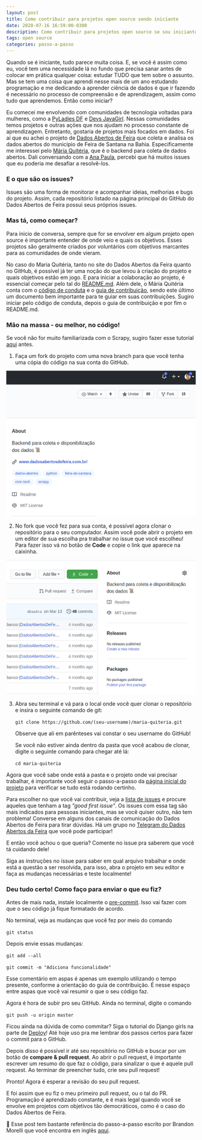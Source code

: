 ```yaml
---
layout: post
title: Como contribuir para projetos open source sendo iniciante
date: 2020-07-16 16:59:00-0300
description: Como contribuir para projetos open source se sou iniciante? O projeto Maria Quitéria e meu primeiro pull request!
tags: open source
categories: passo-a-passo
---
```


Quando se é iniciante, tudo parece muita coisa. E, se você é assim como eu, você tem uma necessidade lá no fundo que precisa sanar antes de colocar em prática qualquer coisa: estudar TUDO que tem sobre o assunto. Mas se tem uma coisa que aprendi nesse mais de um ano estudando programação e me dedicando a aprender ciência de dados é que ir fazendo é necessário no processo de compreensão e de aprendizagem, assim como tudo que aprendemos. Então como iniciar?

Eu comecei me envolvendo com comunidades de tecnologia voltadas para mulheres, como a [PyLadies DF](https://www.facebook.com/pyladiesdf) e [Devs JavaGirl](https://twitter.com/devsjavagirl). Nessas comunidades temos projetos e outras ações que nos ajudam no processo constante de aprendizagem. Entretanto, gostaria de projetos mais focados em dados. Foi aí que eu achei o projeto de [Dados Abertos de Feira](https://www.dadosabertosdefeira.com.br/) que coleta e analisa os dados abertos do município de Feira de Santana na Bahia. Especificamente me interessei pelo [Mária Quitéria](https://github.com/DadosAbertosDeFeira/maria-quiteria), que é o backend para coleta de dados abertos. Dali conversando com a [Ana Paula](https://twitter.com/AnaPaulaGomess), percebi que há muitos issues que eu poderia me desafiar a resolvê-los.

### E o que são os issues?

Issues são uma forma de monitorar e acompanhar ideias, melhorias e bugs do projeto. Assim, cada repositório listado na página principal do GitHub do Dados Abertos de Feira possui seus próprios issues.

### Mas tá, como começar?

Para ínicio de conversa, sempre que for se envolver em algum projeto open source é importante entender de onde veio e quais os objetivos. Esses projetos são geralmente criados por voluntários com objetivos marcantes para as comunidades de onde vieram.

No caso do Maria Quitéria, tanto no site do Dados Abertos da Feira quanto no GitHub, é possível já ter uma noção do que levou à criação do projeto e quais objetivos estão em jogo. E para iniciar a colaboração ao projeto, é essencial começar pelo tal do [README.md](https://github.com/DadosAbertosDeFeira/maria-quiteria/blob/master/README.md). Além dele, o Mária Quitéria conta com o [código de conduta](https://github.com/DadosAbertosDeFeira/maria-quiteria/blob/master/CODE_OF_CONDUCT.md) e o [guia de contribuição](https://github.com/DadosAbertosDeFeira/maria-quiteria/blob/master/CONTRIBUTING.md), sendo este último um documento bem importante para te guiar em suas contribuições. Sugiro iniciar pelo código de conduta, depois o guia de contribuição e por fim o README.md.

### Mão na massa - ou melhor, no código!

Se você não for muito familiarizada com o Scrapy, sugiro fazer esse tutorial [aqui](https://docs.scrapy.org/en/latest/intro/tutorial.html) antes.

1. Faça um fork do projeto com uma nova branch para que você tenha uma cópia do código na sua conta do GitHub.

![Fork o projeto](https://raw.githubusercontent.com/rislamiranda/my-real-blog/refs/heads/main/images/fork-repository.png)

2. No fork que você fez para sua conta, é possível agora clonar o repositório para o seu computador. Assim você pode abrir o projeto em um editor de sua escolha pra trabalhar no issue que você escolheu! Para fazer isso vá no botão de **Code** e copie o link que aparece na caixinha.

![Clone o projeto](https://raw.githubusercontent.com/rislamiranda/my-real-blog/refs/heads/main/images/clone-repository.jpg)

3. Abra seu terminal e vá para o local onde você quer clonar o repositório e insira o seguinte comando de git:

    ```git clone https://github.com/(seu-username)/maria-quiteria.git```

    Observe que ali em parênteses vai constar o seu username do GitHub!

    Se você não estiver ainda dentro da pasta que você acabou de clonar, digite o seguinte comando para chegar até lá:

    ```cd maria-quiteria```

Agora que você sabe onde está a pasta e o projeto onde vai precisar trabalhar, é importante você seguir o passo-a-passo da [página inicial do projeto](https://github.com/DadosAbertosDeFeira/maria-quiteria) para verificar se tudo está rodando certinho.

Para escolher no que você vai contribuir, veja a [lista de issues](https://github.com/DadosAbertosDeFeira/maria-quiteria/issues) e procure aqueles que tenham a tag _"good first issue"_. Os issues com essa tag são mais indicados para pessoas iniciantes, mas se você quiser outro, não tem problema! Converse em alguns dos canais de comunicação do Dados Abertos de Feira para tirar dúvidas. Há um grupo no [Telegram do Dados Abertos da Feira](https://t.me/dadosabertosdefeira) que você pode participar!

E então você achou o que queria? Comente no issue pra saberem que você tá cuidando dele!

Siga as instruções no issue para saber em qual arquivo trabalhar e onde está a questão a ser resolvida, para isso, abra o projeto em seu editor e faça as mudanças necessárias e teste localmente!

### Deu tudo certo! Como faço para enviar o que eu fiz?

Antes de mais nada, instale localmente o [pre-commit](https://pre-commit.com/ "Instale antes de enviar o PR!"). Isso vai fazer com que o seu código já fique formatado de acordo.

No terminal, veja as mudanças que você fez por meio do comando

```git status```

Depois envie essas mudanças:

```git add --all```

```git commit -m "Adiciona funcionalidade"```

Esse comentário em aspas é apenas um exemplo utilizando o tempo presente, conforme a orientação do guia de contribuição. É nesse espaço entre aspas que você vai resumir o que o seu código faz.

Agora é hora de subir pro seu GitHub. Ainda no terminal, digite o comando

```git push -u origin master```

Ficou ainda na dúvida de como commitar? Siga o tutorial do Django girls na parte de [Deploy](https://tutorial.djangogirls.org/pt/deploy/)! Até hoje uso pra me lembrar dos passos certos para fazer o commit para o GitHub. 

Depois disso é possível ir até seu repositório no GitHub e buscar por um botão de **compare & pull request**. Ao abrir o pull request, é importante escrever um resumo do que faz o código, para sinalizar o que é aquele pull request. Ao terminar de preencher tudo, crie seu pull request!

Pronto! Agora é esperar a revisão do seu pull request.

E foi assim que eu fiz o meu primeiro pull request, ou o tal do PR. Programação é aprendizado constante, e é mais legal quando você se envolve em projetos com objetivos tão democráticos, como é o caso do Dados Abertos de Feira.

💬 Esse post tem bastante referência do passo-a-passo escrito por Brandon Morelli que você encontra em inglês [aqui](https://codeburst.io/a-step-by-step-guide-to-making-your-first-github-contribution-5302260a2940).
